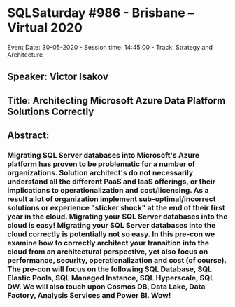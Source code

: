 # SQLSaturday #986 - Brisbane – Virtual 2020
Event Date: 30-05-2020 - Session time: 14:45:00 - Track: Strategy and Architecture
## Speaker: Victor Isakov
## Title: Architecting Microsoft Azure Data Platform Solutions Correctly
## Abstract:
### Migrating SQL Server databases into Microsoft's Azure platform has proven to be problematic for a number of organizations. Solution architect's do not necessarily understand all the different PaaS and IaaS offerings, or their implications to operationalization and cost/licensing. As a result a lot of organization implement sub-optimal/incorrect solutions or experience "sticker shock" at the end of their first year in the cloud. Migrating your SQL Server databases into the cloud is easy! Migrating your SQL Server databases into the cloud correctly is potentially not so easy. In this pre-con we examine how to correctly architect your transition into the cloud from an architectural perspective, yet also focus on performance, security, operationalization and cost (of course). The pre-con will focus on the following SQL Database, SQL Elastic Pools, SQL Managed Instance, SQL Hyperscale, SQL DW. We will also touch upon Cosmos DB, Data Lake, Data Factory, Analysis Services and Power BI. Wow!
